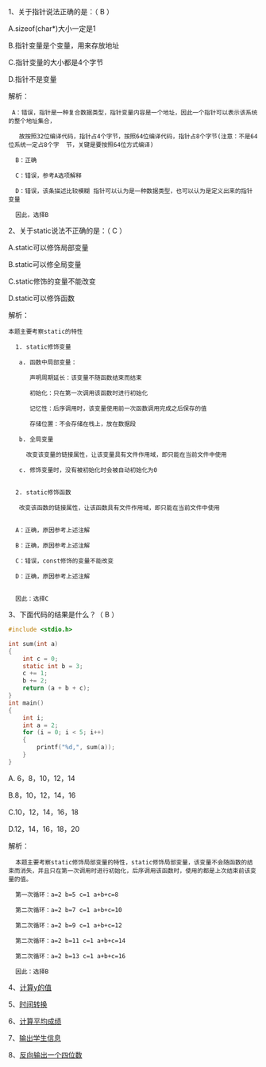1、关于指针说法正确的是：（ B ）

A.sizeof(char*)大小一定是1

B.指针变量是个变量，用来存放地址

C.指针变量的大小都是4个字节

D.指针不是变量

解析：

```
 A：错误，指针是一种复合数据类型，指针变量内容是一个地址，因此一个指针可以表示该系统的整个地址集合，

   故按照32位编译代码，指针占4个字节，按照64位编译代码，指针占8个字节(注意：不是64位系统一定占8个字  节，关键是要按照64位方式编译)

  B：正确

  C：错误，参考A选项解释

  D：错误，该条描述比较模糊 指针可以认为是一种数据类型，也可以认为是定义出来的指针变量

  因此，选择B
```



2、关于static说法不正确的是：（ C ）

A.static可以修饰局部变量

B.static可以修全局变量

C.static修饰的变量不能改变

D.static可以修饰函数

解析：

```
本题主要考察static的特性

  1. static修饰变量

   a. 函数中局部变量：

      声明周期延长：该变量不随函数结束而结束

      初始化：只在第一次调用该函数时进行初始化

      记忆性：后序调用时，该变量使用前一次函数调用完成之后保存的值

      存储位置：不会存储在栈上，放在数据段

   b. 全局变量

     改变该变量的链接属性，让该变量具有文件作用域，即只能在当前文件中使用

   c. 修饰变量时，没有被初始化时会被自动初始化为0
   

  2. static修饰函数

   改变该函数的链接属性，让该函数具有文件作用域，即只能在当前文件中使用


  A：正确，原因参考上述注解

  B：正确，原因参考上述注解

  C：错误，const修饰的变量不能改变

  D：正确，原因参考上述注解

  
  因此：选择C
```



3、下面代码的结果是什么？（ B ）

```c
#include <stdio.h>

int sum(int a)
{
    int c = 0;
    static int b = 3;
    c += 1;
    b += 2;
    return (a + b + c);
}
int main()
{
    int i;
    int a = 2;
    for (i = 0; i < 5; i++) 
    { 
        printf("%d,", sum(a)); 
    } 
} 
```

A. 6，8，10，12，14

B.8，10，12，14，16

C.10，12，14，16，18

D.12，14，16，18，20

解析：

```
  本题主要考察static修饰局部变量的特性，static修饰局部变量，该变量不会随函数的结束而消失，并且只在第一次调用时进行初始化，后序调用该函数时，使用的都是上次结束前该变量的值。

  第一次循环：a=2 b=5 c=1 a+b+c=8

  第二次循环：a=2 b=7 c=1 a+b+c=10

  第二次循环：a=2 b=9 c=1 a+b+c=12

  第二次循环：a=2 b=11 c=1 a+b+c=14

  第二次循环：a=2 b=13 c=1 a+b+c=16

  因此：选择B
```



4、[计算y的值](https://www.nowcoder.com/practice/61a0f16117484d219b59c62224b33b1c?tpId=107&&tqId=33365&rp=1&ru=/ta/beginner-programmers&qru=/ta/beginner-programmers/question-ranking)



5、[时间转换](https://www.nowcoder.com/practice/c4ae7bcac7f9491b8be82ee516a94899?tpId=107&&tqId=33304&rp=1&ru=/ta/beginner-programmers&qru=/ta/beginner-programmers/question-ranking)



6、[计算平均成绩](https://www.nowcoder.com/practice/30a28eb88c3f4e87be1a5b397ddd6fe2?tpId=107&&tqId=33314&rp=1&ru=/ta/beginner-programmers&qru=/ta/beginner-programmers/question-ranking)



7、[输出学生信息](https://www.nowcoder.com/practice/8e94458049eb4e838f711bbd1be0045e?tpId=107&&tqId=33313&rp=1&ru=/ta/beginner-programmers&qru=/ta/beginner-programmers/question-ranking)



8、[反向输出一个四位数](https://www.nowcoder.com/practice/1f7c1d67446e4361bf4af67c08e0b8b0?tpId=107&&tqId=33300&rp=1&ru=/ta/beginner-programmers&qru=/ta/beginner-programmers/question-ranking)